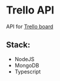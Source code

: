 # Trello API

API for [Trello board](https://github.com/maxalmazov/trello)

## Stack:

- NodeJS
- MongoDB
- Typescript